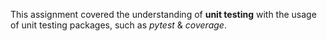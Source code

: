 This assignment covered the understanding of __unit testing__ with the usage of unit testing packages, such as *pytest* & *coverage*.

